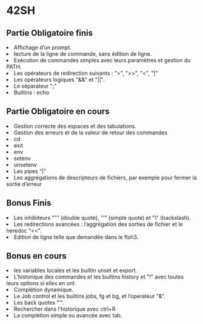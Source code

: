 <!DOCTYPE html>

<html>
<head>
	<meta charset="utf-8" />
		<h1>42SH</h1>
</head>
<body>
</html>
<h2 margin-left=42px>Partie Obligatoire finis</h2>
<li>Affichage d’un prompt.</li>
<li>lecture de la ligne de commande, sans édition de ligne.</li>
<li>Exécution de commandes simples avec leurs paramètres et gestion du PATH.</li>
<li>Les opérateurs de redirection suivants : ">", ">>", "<", "|"</li>
<li>Les opérateurs logiques "&&" et "||".</li>
<li>Le séparateur ";"</li>
<li>Builtins : echo</li>

<h2>Partie Obligatoire en cours</h2>
<li>Gestion correcte des espaces et des tabulations.</li>
<li>Gestion des erreurs et de la valeur de retour des commandes</li>
<li>cd</li>
<li>exit</li>
<li>env</li>
<li>setenv</li>
<li>unsetenv</li>
<li>Les pipes “|”</li>
<li>Les aggrégations de descripteurs de fichiers, par exemple pour fermer la sortie
d’erreur</li>

<h2>Bonus Finis</h2>
<li>Les inhibiteurs """ (double quote), "’" (simple quote) et "\" (backslash).</li>
<li>Les redirections avancées : l’aggrégation des sorties de fichier et le heredoc "<<".</li>
<li>Edition de ligne telle que demandée dans le ftsh3.</li>

<h2>Bonus en cours</h2>
<li>les variables locales et les builtin unset et export.</li>
<li>L’historique des commandes et les builtins history et "!" avec toutes leurs options
si elles en ont.</li>
<li>Complétion dynamique.</li>
<li>Le Job control et les builtins jobs, fg et bg, et l’operateur "&".</li>
<li>Les back quotes "‘".</li>
<li>Rechercher dans l’historique avec ctrl+R</li>
<li>La complétion simple ou avancée avec tab.</li>
</body>
